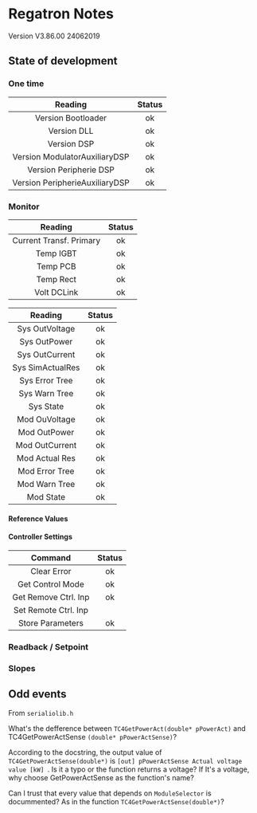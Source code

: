 # Regatron Notes
Version V3.86.00 24062019

## State of development

### One time
|Reading|Status|
|:----:|:----:|
|Version Bootloader                 | ok |
|Version DLL                        | ok |
|Version DSP                        | ok |
|Version ModulatorAuxiliaryDSP      | ok |
|Version Peripherie DSP             | ok |
|Version PeripherieAuxiliaryDSP     | ok |

 
### Monitor
|Reading|Status|
|:-----:|:----:|
| Current Transf. Primary   | ok |
| Temp IGBT                 | ok |
| Temp PCB                  | ok |
| Temp Rect                 | ok |
| Volt DCLink               | ok |

|Reading|Status|
|:----:|:----:|
| Sys OutVoltage    | ok |
| Sys OutPower      | ok |
| Sys OutCurrent    | ok |
| Sys SimActualRes  | ok |
| Sys Error Tree    | ok |
| Sys Warn  Tree    | ok |
| Sys State         | ok |
| Mod OuVoltage     | ok |
| Mod OutPower      | ok |
| Mod OutCurrent    | ok |
| Mod Actual Res    | ok |
| Mod Error Tree    | ok |
| Mod Warn  Tree    | ok |
| Mod State         | ok |

#### Reference Values

#### Controller Settings
|Command|Status|
|:----: |:----:|
|Clear Error          | ok |
|Get Control Mode     | ok |
|Get Remove Ctrl. Inp | ok |
|Set Remote Ctrl. Inp |    |
|Store Parameters     | ok |    

### Readback / Setpoint

### Slopes

## Odd events

From `serialiolib.h`

What's the defference between `TC4GetPowerAct(double* pPowerAct)` and TC4GetPowerActSense `(double* pPowerActSense)`?

According to the docstring, the output value of `TC4GetPowerActSense(double*)` is `[out] pPowerActSense	Actual voltage value [kW] `. Is it a typo or the function returns a voltage? If It's a voltage, why choose GetPowerActSense as the function's name?

Can I trust that every value that depends on `ModuleSelector` is docummented? As in the function  `TC4GetPowerActSense(double*)`?
